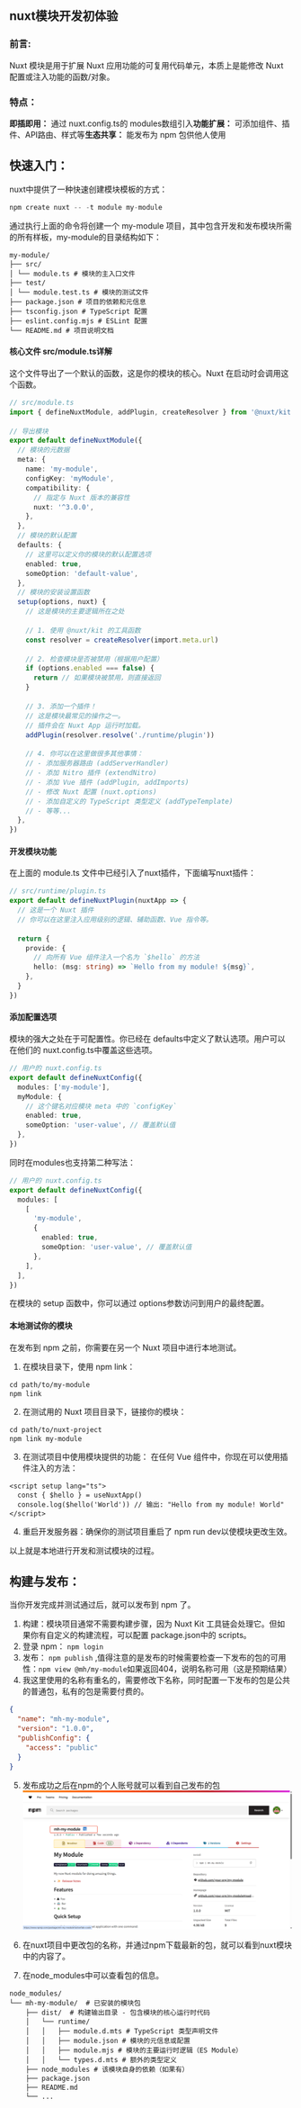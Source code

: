 ## nuxt模块开发初体验

### 前言:

Nuxt 模块是用于​​扩展 Nuxt 应用功能​​的可复用代码单元，本质上是能修改 Nuxt 配置或注入功能的函数/对象。

### 特点：

**即插即用​​：** 通过 nuxt.config.ts的 modules数组引入
**​​功能扩展​​：** 可添加组件、插件、API路由、样式等
**​​生态共享​​：** 能发布为 npm 包供他人使用

## 快速入门：

nuxt中提供了一种快速创建模块模板的方式：

```js
npm create nuxt -- -t module my-module
```

通过执行上面的命令将创建一个 my-module 项目，其中包含开发和发布模块所需的所有样板，my-module的目录结构如下：

```
my-module/
├── src/
│ └── module.ts # 模块的主入口文件
├── test/
│ └── module.test.ts # 模块的测试文件
├── package.json # 项目的依赖和元信息
├── tsconfig.json # TypeScript 配置
├── eslint.config.mjs # ESLint 配置
└── README.md # 项目说明文档
```

#### 核心文件 src/module.ts详解

这个文件导出了一个默认的函数，这是你的模块的核心。Nuxt 在启动时会调用这个函数。

```ts
// src/module.ts
import { defineNuxtModule, addPlugin, createResolver } from '@nuxt/kit'

// 导出模块
export default defineNuxtModule({
  // 模块的元数据
  meta: {
    name: 'my-module',
    configKey: 'myModule',
    compatibility: {
      // 指定与 Nuxt 版本的兼容性
      nuxt: '^3.0.0',
    },
  },
  // 模块的默认配置
  defaults: {
    // 这里可以定义你的模块的默认配置选项
    enabled: true,
    someOption: 'default-value',
  },
  // 模块的安装设置函数
  setup(options, nuxt) {
    // 这是模块的主要逻辑所在之处

    // 1. 使用 @nuxt/kit 的工具函数
    const resolver = createResolver(import.meta.url)

    // 2. 检查模块是否被禁用（根据用户配置）
    if (options.enabled === false) {
      return // 如果模块被禁用，则直接返回
    }

    // 3. 添加一个插件！
    // 这是模块最常见的操作之一。
    // 插件会在 Nuxt App 运行时加载。
    addPlugin(resolver.resolve('./runtime/plugin'))

    // 4. 你可以在这里做很多其他事情：
    // - 添加服务器路由 (addServerHandler)
    // - 添加 Nitro 插件 (extendNitro)
    // - 添加 Vue 插件 (addPlugin, addImports)
    // - 修改 Nuxt 配置 (nuxt.options)
    // - 添加自定义的 TypeScript 类型定义 (addTypeTemplate)
    // - 等等...
  },
})
```

#### 开发模块功能

在上面的 module.ts 文件中已经引入了nuxt插件，下面编写nuxt插件：

```ts
// src/runtime/plugin.ts
export default defineNuxtPlugin(nuxtApp => {
  // 这是一个 Nuxt 插件
  // 你可以在这里注入应用级别的逻辑、辅助函数、Vue 指令等。

  return {
    provide: {
      // 向所有 Vue 组件注入一个名为 `$hello` 的方法
      hello: (msg: string) => `Hello from my module! ${msg}`,
    },
  }
})
```

#### 添加配置选项

模块的强大之处在于可配置性。你已经在 defaults中定义了默认选项。用户可以在他们的 nuxt.config.ts中覆盖这些选项。

```ts
// 用户的 nuxt.config.ts
export default defineNuxtConfig({
  modules: ['my-module'],
  myModule: {
    // 这个键名对应模块 meta 中的 `configKey`
    enabled: true,
    someOption: 'user-value', // 覆盖默认值
  },
})
```

同时在modules也支持第二种写法：

```ts
// 用户的 nuxt.config.ts
export default defineNuxtConfig({
  modules: [
    [
      'my-module',
      {
        enabled: true,
        someOption: 'user-value', // 覆盖默认值
      },
    ],
  ],
})
```

在模块的 setup 函数中，你可以通过 options参数访问到用户的最终配置。

#### 本地测试你的模块

在发布到 npm 之前，你需要在另一个 Nuxt 项目中进行本地测试。

1. 在模块目录下，使用 npm link​​：

```
cd path/to/my-module
npm link
```

2. ​​在测试用的 Nuxt 项目目录下，链接你的模块​​：

```
cd path/to/nuxt-project
npm link my-module
```

3. ​​在测试项目中使用模块提供的功能​​：
   在任何 Vue 组件中，你现在可以使用插件注入的方法：

```vue
<script setup lang="ts">
  const { $hello } = useNuxtApp()
  console.log($hello('World')) // 输出: "Hello from my module! World"
</script>
```

4. ​​重启开发服务器​​：确保你的测试项目重启了 npm run dev以使模块更改生效。

以上就是本地进行开发和测试模块的过程。

## 构建与发布：

当你开发完成并测试通过后，就可以发布到 npm 了。

1.  ​​构建​：模块项目通常不需要构建步骤，因为 Nuxt Kit 工具链会处理它。但如果你有自定义的构建流程，可以配置 package.json中的 scripts。
2.  登录 npm​​： `npm login`
3.  发布： `npm publish` ,值得注意的是发布的时候需要检查一下发布的包的可用性：`npm view @mh/my-module`如果返回404，说明名称可用（这是预期结果）
4.  我这里使用的名称有重名的，需要修改下名称，同时配置一下发布的包是公共的普通包，私有的包是需要付费的。

```json
{
  "name": "mh-my-module",
  "version": "1.0.0",
  "publishConfig": {
    "access": "public"
  }
}
```

5. 发布成功之后在npm的个人账号就可以看到自己发布的包
   ![alt text](../../images/nuxt-modules-01.png)

6. 在nuxt项目中更改包的名称，并通过npm下载最新的包，就可以看到nuxt模块中的内容了。
7. 在node_modules中可以查看包的信息。

```
node_modules/
└── mh-my-module/  # 已安装的模块包
    ├── dist/  # 构建输出目录 - 包含模块的核心运行时代码
    │   └── runtime/
    │   │   ├── module.d.mts # TypeScript 类型声明文件
    │   │   ├── module.json # 模块的元信息或配置
    │   │   ├── module.mjs # 模块的主要运行时逻辑（ES Module）
    │   │   └── types.d.mts # 额外的类型定义
    ├── node_modules # 该模块自身的依赖（如果有）
    ├── package.json
    ├── README.md
    └── ...
```
